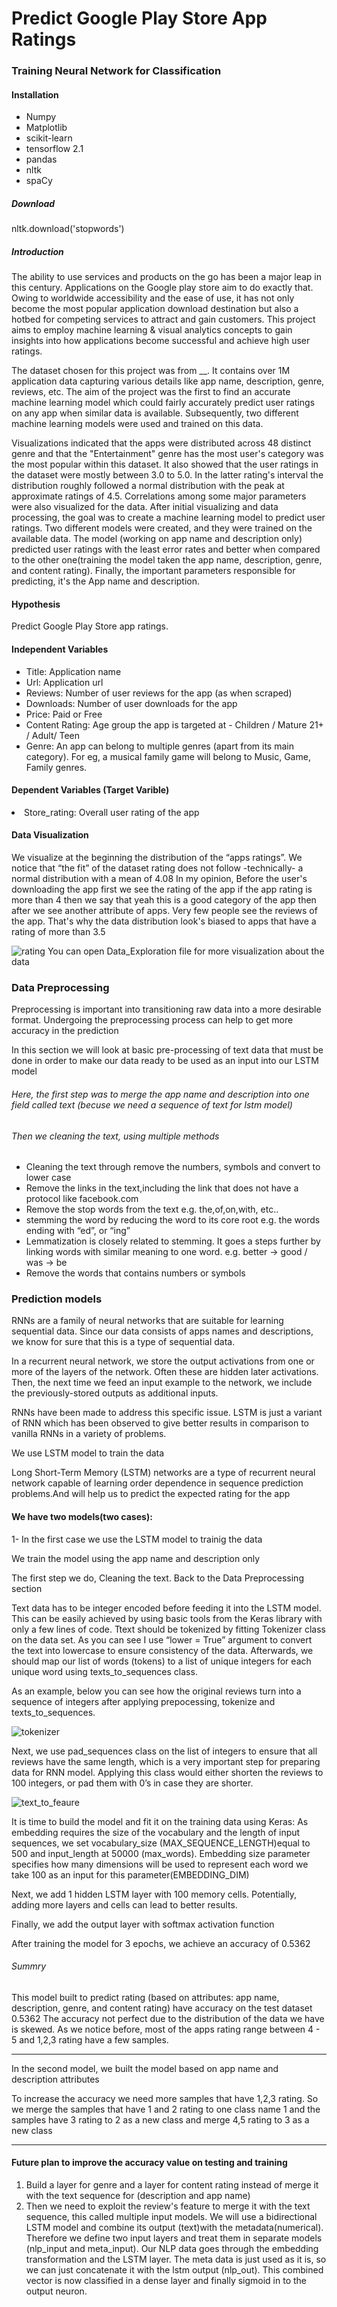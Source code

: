 # Predict Google Play Store App Ratings
<h3>Training Neural Network for Classification</h3>

<h4>Installation</h4>

<ul>
<li>Numpy</li>
<li>Matplotlib</li>
<li>scikit-learn</li>
<li>tensorflow 2.1</li>
<li>pandas </li>
<li>nltk</li>
<li>spaCy</li> 
</ul>

<h5>Download</h5>
nltk.download('stopwords') 

<h5>Introduction</h5>

<p>The ability to use services and products on the go has been a major leap in this century. Applications on the Google play store aim to do exactly that. Owing to worldwide accessibility and the ease of use, it has not only become the most popular application download destination but also a hotbed for competing services to attract and gain customers. This project aims to employ machine learning & visual analytics concepts to gain insights into how applications become successful and achieve high user ratings.</p>

<p>The dataset chosen for this project was from __. It contains over 1M application data capturing various details like app name, description, genre, reviews, etc. The aim of the  project was the first to find an accurate machine learning model which could fairly accurately predict user ratings on any app when similar data is available. Subsequently, two different machine learning models were used and trained on this data.</p>

<p>Visualizations indicated that the apps were distributed across 48 distinct genre and that the  "Entertainment"  genre has the most user's category was the most popular within this dataset. It also showed that the user ratings in the dataset were mostly between 3.0 to 5.0. In the latter rating's interval the distribution roughly followed a normal distribution with the peak at approximate ratings of 4.5. Correlations among some major parameters were also visualized for the data. After initial visualizing and data processing, the goal was to create a machine learning model to predict user ratings. Two different models were created, and they were trained on the available data. The model (working on app name and description only) predicted user ratings with the least error rates and better when compared to the other one(training the model taken the app name, description, genre, and content rating). Finally, the important parameters responsible for predicting, it's the App name and description.</p>


<h4>Hypothesis</h4>
Predict Google Play Store app ratings.
  
<h4> Independent Variables</h4>
<ul>
<li>Title: Application name</li>
<li>Url: Application url</li>
<li>Reviews: Number of user reviews for the app (as when scraped)</li>
<li>Downloads: Number of user downloads for the app</li>
<li>Price: Paid or Free</li>
<li>Content Rating: Age group the app is targeted at - Children / Mature 21+ / Adult/ Teen</li>
<li>Genre: An app can belong to multiple genres (apart from its main category). For eg, a musical family game will belong to Music, Game, Family genres.</li>
</ul>

<h4>Dependent Variables (Target Varible)</h4>
  <li>Store_rating: Overall user rating of the app </li>
  
  
<h4>Data Visualization</h4>
<p>We visualize at the beginning the distribution of the “apps ratings”. We notice that “the fit” of the dataset rating does not follow -technically- a normal distribution with a mean of 4.08
In my opinion, Before the user's downloading the app first we see the rating of the app if the app rating is more than 4 then we say that yeah this is a good category of the app then after we see another attribute of apps. Very few people see the reviews of the app.
That's why the data distribution look's biased to apps that have a rating of more than 3.5</p>

![rating](https://user-images.githubusercontent.com/47077167/102839396-186b1f00-4409-11eb-9e79-6e7feba85346.jpeg)
You can open Data_Exploration file for more visualization about the data  

<h3>Data Preprocessing</h3>
<p>Preprocessing is important into transitioning raw data into a more desirable format. Undergoing the preprocessing process can help to get more accuracy in the prediction</p>
<p>In this section we will look at basic pre-processing of text data that must be done in order to make our data ready to be used as an input into our LSTM model</p>

<h6>Here, the first step was to merge the app name and description into one field called text (becuse we need a sequence of text for lstm model)</h6>
<h6> Then we cleaning the text, using multiple methods </h6>
<ul>
<li>Cleaning the text through remove the numbers, symbols and convert to lower case </li>
<li>Remove the links in the text,including the link that does not have a protocol like facebook.com</li>
<li>Remove the stop words from the text e.g. the,of,on,with, etc..</li>
<li>stemming the word by reducing the word to its core root e.g. the words ending with “ed”, or “ing”</li>
<li> Lemmatization is closely related to stemming. 
    It goes a steps further by linking words with similar meaning to one word.
    e.g. better -> good / was -> be </li>
  <li> Remove the words that contains numbers or symbols</li>

</ul>



<h3>Prediction models</h3>
<p>RNNs are a family of neural networks that are suitable for learning sequential data. Since our data consists of apps names and descriptions, we know for sure that this is a type of sequential data. 


In a recurrent neural network, we store the output activations from one or more of the layers of the network. Often these are hidden later activations. Then, the next time we feed an input example to the network, we include the previously-stored outputs as additional inputs.

RNNs have been made to address this specific issue. LSTM is just a variant of RNN which has been observed to give better results in comparison to vanilla RNNs in a variety of problems.

We use LSTM model to train the data 

Long Short-Term Memory (LSTM) networks are a type of recurrent neural network capable of learning order dependence in sequence prediction problems.And will help us to predict the expected rating for the app 

 </p>


<h4>We have two models(two cases):</h4>
1- In the first case we use the LSTM model to trainig the data 
<p>We train the model using the app name and description only </p>
<p> The first step we do, Cleaning the text. Back to the Data Preprocessing section</p>
<p> Text data has to be integer encoded before feeding it into the LSTM model. This can be easily achieved by using basic tools from the Keras library with only a few lines of code. Ttext should be tokenized by fitting Tokenizer class on the data set. As you can see I use “lower = True” argument to convert the text into lowercase to ensure consistency of the data. Afterwards, we should map our list of words (tokens) to a list of unique integers for each unique word using texts_to_sequences class.</p> 
<p>As an example, below you can see how the original reviews turn into a sequence of integers after applying prepocessing, tokenize and 
texts_to_sequences.
  
![tokenizer](https://user-images.githubusercontent.com/47077167/102868805-54bb7100-4443-11eb-911c-c02edd8e8789.jpeg)


<p>Next, we use pad_sequences class on the list of integers to ensure that all reviews have the same length, which is a very important step for preparing data for RNN model. Applying this class would either shorten the reviews to 100 integers, or pad them with 0’s in case they are shorter.</p>

![text_to_feaure](https://user-images.githubusercontent.com/47077167/102868602-0b6b2180-4443-11eb-8cda-61eced7fa32a.jpeg)


<p> It is time to build the model and fit it on the training data using Keras:
  As embedding requires the size of the vocabulary and the length of input sequences, we set vocabulary_size (MAX_SEQUENCE_LENGTH)equal to 500 and input_length at 50000 (max_words). Embedding size parameter specifies how many dimensions will be used to represent each word we take 100 as an input for this parameter(EMBEDDING_DIM)<p>
  
  <p>Next, we add 1 hidden LSTM layer with 100 memory cells. Potentially, adding more layers and cells can lead to better results.</p>
  <p>Finally, we add the output layer with softmax activation function </p>
  
  <p>After training the model for 3 epochs, we achieve an accuracy of 0.5362</p>
  
  <h6> Summry</h6>
  This model built to predict rating (based on attributes: app name, description, genre, and content rating) have accuracy on the test dataset 0.5362
The accuracy not perfect due to the distribution of the data we have is skewed. As we notice before, most of the apps rating range between 4 - 5 and 1,2,3 rating have a few samples.

---------------------------------------------------------------------------------------

In the second model, we built the model based on app name and description attributes

To increase the accuracy we need more samples that have 1,2,3 rating. So we merge the samples that have 1 and 2 rating to one class name 1 and the samples have 3 rating to 2 as a new class and merge 4,5 rating to 3 as a new class


-----------------------------------------------------------------------------------------

<h4>Future plan to improve the accuracy value on testing and training </h4>


<ol>
<li>Build a layer for genre and a layer for content rating instead of merge it with the text sequence for (description and app name)
</li>
<li>Then we need to exploit the review's feature to merge it with the text sequence, this called  multiple input models.
We will use a bidirectional LSTM model and combine its output (text)with the metadata(numerical). Therefore we define two input layers and treat them in separate models (nlp_input and meta_input). Our NLP data goes through the embedding transformation and the LSTM layer. The meta data is just used as it is, so we can just concatenate it with the lstm output (nlp_out). This combined vector is now classified in a dense layer and finally sigmoid in to the output neuron.
</li>
</ol>


